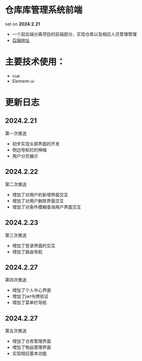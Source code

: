 # 仓库库管理系统前端

set on **2024.2.21**

+ 一个前后端分离项目的前端部分，实现仓库以及相应人员管理管理
+ [后端地址](https://github.com/Zwm-s/Warehouse_management_system)


# 主要技术使用：
+ vue
+ Element-ui

# 更新日志

## 2024.2.21
第一次推送
+ 初步实现头部界面的开发
+ 侧边导航栏的伸缩
+ 用户分页展示

## 2024.2.22
第二次推送
+ 增加了对用户的新增界面交互
+ 增加了对用户删除界面交互
+ 增加了对条件模糊查询用户界面交互

## 2024.2.23
第三次推送
+ 增加了登录界面的交互
+ 增加了路由导航

## 2024.2.27
第四次推送
+ 增加了个人中心界面
+ 增加了jwt令牌验证
+ 增加了菜单栏导航

## 2024.2.27
第五次推送
+ 增加了仓库管理界面
+ 增加了物品管理界面
+ 实现相应基本功能
